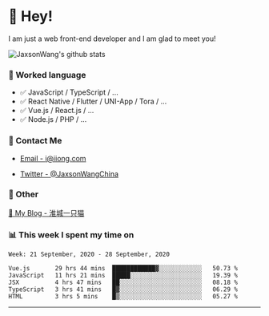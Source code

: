 # 👋 Hey!

I am just a web front-end developer and I am glad to meet you!

![JaxsonWang's github stats](https://github-readme-stats.vercel.app/api?username=JaxsonWang&&show_icons=true&&title_color=1abc9c&&icon_color=1abc9c)


### 📝 Worked language

- ✅ JavaScript / TypeScript / ...
- ✅ React Native / Flutter / UNI-App / Tora / ...
- ✅ Vue.js / React.js / ...
- ✅ Node.js / PHP / ...

### 📮 Contact Me

- [Email - i@iiong.com](mailto:i@iiong.com)

- [Twitter - @JaxsonWangChina](https://twitter.com/JaxsonWangChina)

### 🤪 Other

[📌 My Blog - 淮城一只猫](https://iiong.com)

### 📊 This week I spent my time on

<!--START_SECTION:waka-->
```text
Week: 21 September, 2020 - 28 September, 2020

Vue.js       29 hrs 44 mins  ████████████▓░░░░░░░░░░░░   50.73 % 
JavaScript   11 hrs 21 mins  █████░░░░░░░░░░░░░░░░░░░░   19.39 % 
JSX          4 hrs 47 mins   ██░░░░░░░░░░░░░░░░░░░░░░░   08.18 % 
TypeScript   3 hrs 41 mins   █▓░░░░░░░░░░░░░░░░░░░░░░░   06.29 % 
HTML         3 hrs 5 mins    █▒░░░░░░░░░░░░░░░░░░░░░░░   05.27 % 
```
<!--END_SECTION:waka-->

---
